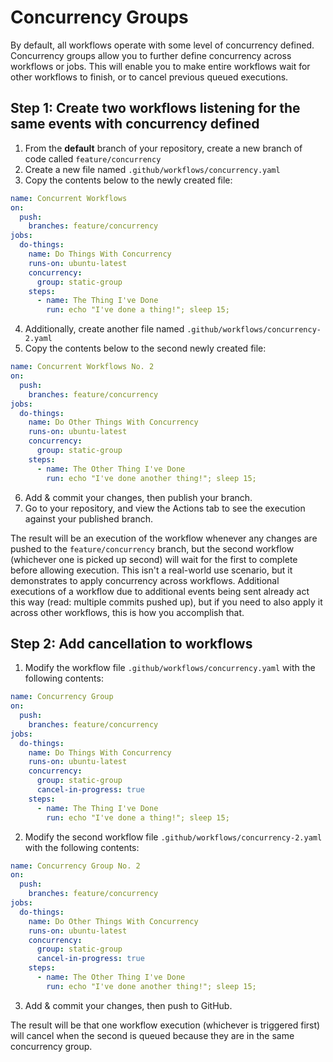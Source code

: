 # Concurrency Groups

By default, all workflows operate with some level of concurrency defined. Concurrency groups allow you to further define concurrency across workflows or jobs. This will enable you to make entire workflows wait for other workflows to finish, or to cancel previous queued executions.

## Step 1: Create two workflows listening for the same events with concurrency defined

1. From the __default__ branch of your repository, create a new branch of code called `feature/concurrency`
2. Create a new file named `.github/workflows/concurrency.yaml`
3. Copy the contents below to the newly created file:

```yaml
name: Concurrent Workflows
on:
  push:
    branches: feature/concurrency
jobs:
  do-things:
    name: Do Things With Concurrency
    runs-on: ubuntu-latest
    concurrency: 
      group: static-group
    steps:
      - name: The Thing I've Done
        run: echo "I've done a thing!"; sleep 15;
```

4. Additionally, create another file named `.github/workflows/concurrency-2.yaml`
5. Copy the contents below to the second newly created file:

```yaml
name: Concurrent Workflows No. 2
on:
  push:
    branches: feature/concurrency
jobs:
  do-things:
    name: Do Other Things With Concurrency
    runs-on: ubuntu-latest
    concurrency: 
      group: static-group
    steps:
      - name: The Other Thing I've Done
        run: echo "I've done another thing!"; sleep 15;
```

6. Add & commit your changes, then publish your branch.
7. Go to your repository, and view the Actions tab to see the execution against your published branch.

The result will be an execution of the workflow whenever any changes are pushed to the `feature/concurrency` branch, but the second workflow (whichever one is picked up second) will wait for the first to complete before allowing execution. This isn't a real-world use scenario, but it demonstrates to apply concurrency across workflows. Additional executions of a workflow due to additional events being sent already act this way (read: multiple commits pushed up), but if you need to also apply it across other workflows, this is how you accomplish that.

## Step 2: Add cancellation to workflows

1. Modify the workflow file `.github/workflows/concurrency.yaml` with the following contents:

```yaml
name: Concurrency Group
on:
  push:
    branches: feature/concurrency
jobs:
  do-things:
    name: Do Things With Concurrency
    runs-on: ubuntu-latest
    concurrency: 
      group: static-group
      cancel-in-progress: true
    steps:
      - name: The Thing I've Done
        run: echo "I've done a thing!"; sleep 15;
```

2. Modify the second workflow file `.github/workflows/concurrency-2.yaml` with the following contents:

```yaml
name: Concurrency Group No. 2
on:
  push:
    branches: feature/concurrency
jobs:
  do-things:
    name: Do Other Things With Concurrency
    runs-on: ubuntu-latest
    concurrency: 
      group: static-group
      cancel-in-progress: true
    steps:
      - name: The Other Thing I've Done
        run: echo "I've done another thing!"; sleep 15;
```

3. Add & commit your changes, then push to GitHub.

The result will be that one workflow execution (whichever is triggered first) will cancel when the second is queued because they are in the same concurrency group. 